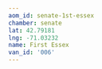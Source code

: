 ```yaml
---
aom_id: senate-1st-essex
chamber: senate
lat: 42.79181
lng: -71.03232
name: First Essex
van_id: '006'
---
```

